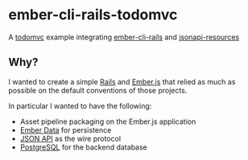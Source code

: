 # ember-cli-rails-todomvc

A [todomvc](https://github.com/tastejs/todomvc) example integrating [ember-cli-rails](https://github.com/thoughtbot/ember-cli-rails) and [jsonapi-resources](https://github.com/cerebris/jsonapi-resources)

## Why?

I wanted to create a simple [Rails](https://github.com/rails/rails) and [Ember.js](https://github.com/emberjs/ember.js) that relied as much as possible on the default conventions of those projects. 

In particular I wanted to have the following:
- Asset pipeline packaging on the Ember.js application
- [Ember Data](https://github.com/emberjs/data) for persistence
- [JSON API](http://jsonapi.org/) as the wire protocol
- [PostgreSQL](http://postgresql.org) for the backend database
